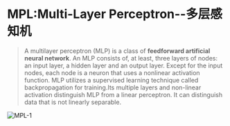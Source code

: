 MPL:Multi-Layer Perceptron--多层感知机
=====
>A multilayer perceptron (MLP) is a class of **feedforward artificial neural network**. An MLP consists of, at least, three layers of nodes: an input layer, a hidden layer and an output layer. Except for the input nodes, each node is a neuron that uses a nonlinear activation function. MLP utilizes a supervised learning technique called backpropagation for training.Its multiple layers and non-linear activation distinguish MLP from a linear perceptron. It can distinguish data that is not linearly separable.

![MPL-1](/resource/MPL-1.png "MPL-1")
